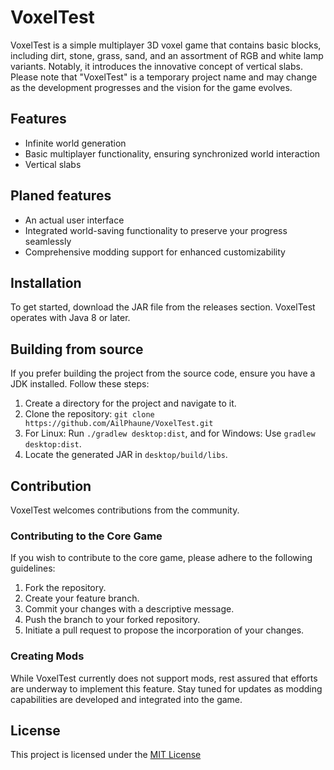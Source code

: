 # VoxelTest

VoxelTest is a simple multiplayer 3D voxel game that contains basic blocks, including dirt, stone, grass, sand, and an assortment of RGB and white lamp variants. Notably, it introduces the innovative concept of vertical slabs. Please note that "VoxelTest" is a temporary project name and may change as the development progresses and the vision for the game evolves.

## Features

- Infinite world generation
- Basic multiplayer functionality, ensuring synchronized world interaction
- Vertical slabs

## Planed features

- An actual user interface
- Integrated world-saving functionality to preserve your progress seamlessly
- Comprehensive modding support for enhanced customizability

## Installation

To get started, download the JAR file from the releases section. VoxelTest operates with Java 8 or later.

## Building from source

If you prefer building the project from the source code, ensure you have a JDK installed. Follow these steps:
1. Create a directory for the project and navigate to it.
2. Clone the repository: `git clone https://github.com/AilPhaune/VoxelTest.git`
3. For Linux: Run `./gradlew desktop:dist`, and for Windows: Use `gradlew desktop:dist`.
4. Locate the generated JAR in `desktop/build/libs`.

## Contribution

VoxelTest welcomes contributions from the community.

### Contributing to the Core Game

If you wish to contribute to the core game, please adhere to the following guidelines:

1. Fork the repository.
2. Create your feature branch.
3. Commit your changes with a descriptive message.
4. Push the branch to your forked repository.
5. Initiate a pull request to propose the incorporation of your changes.

### Creating Mods

While VoxelTest currently does not support mods, rest assured that efforts are underway to implement this feature. Stay tuned for updates as modding capabilities are developed and integrated into the game.

## License

This project is licensed under the [MIT License](LICENSE)